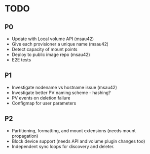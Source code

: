 # TODO

## P0
* Update with Local volume API (msau42)
* Give each provisioner a unique name (msau42)
* Detect capacity of mount points
* Deploy to public image repo (msau42)
* E2E tests

## P1
* Investigate nodename vs hostname issue (msau42)
* Investigate better PV naming scheme - hashing?
* PV events on deletion failure
* Configmap for user parameters

## P2
* Partitioning, formatting, and mount extensions (needs mount propagation)
* Block device support (needs API and volume plugin changes too)
* Independent sync loops for discovery and deleter.

